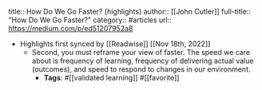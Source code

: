 title:: How Do We Go Faster? (highlights)
author:: [[John Cutler]]
full-title:: "How Do We Go Faster?"
category:: #articles
url:: https://medium.com/p/ed51207952a8

- Highlights first synced by [[Readwise]] [[Nov 18th, 2022]]
	- Second, you must reframe your view of faster. The speed we care about is frequency of learning, frequency of delivering actual value (outcomes), and speed to respond to changes in our environment.
		- **Tags**: #[[validated learning]] #[[favorite]]